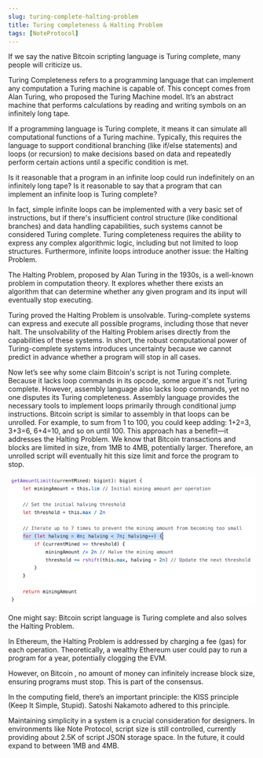 ```yaml
---
slug: turing-complete-halting-problem
title: Turing completeness & Halting Problem
tags: [NoteProtocol]
---
```


If we say the native Bitcoin scripting language is Turing complete, many people will criticize us.

Turing Completeness refers to a programming language that can implement any computation a Turing machine is capable of. This concept comes from Alan Turing, who proposed the Turing Machine model. It’s an abstract machine that performs calculations by reading and writing symbols on an infinitely long tape.

<!--truncate-->

If a programming language is Turing complete, it means it can simulate all computational functions of a Turing machine. Typically, this requires the language to support conditional branching (like if/else statements) and loops (or recursion) to make decisions based on data and repeatedly perform certain actions until a specific condition is met.

Is it reasonable that a program in an infinite loop could run indefinitely on an infinitely long tape? Is it reasonable to say that a program that can implement an infinite loop is Turing complete?

In fact, simple infinite loops can be implemented with a very basic set of instructions, but if there's insufficient control structure (like conditional branches) and data handling capabilities, such systems cannot be considered Turing complete. Turing completeness requires the ability to express any complex algorithmic logic, including but not limited to loop structures. Furthermore, infinite loops introduce another issue: the Halting Problem.

The Halting Problem, proposed by Alan Turing in the 1930s, is a well-known problem in computation theory. It explores whether there exists an algorithm that can determine whether any given program and its input will eventually stop executing.

Turing proved the Halting Problem is unsolvable. Turing-complete systems can express and execute all possible programs, including those that never halt. The unsolvability of the Halting Problem arises directly from the capabilities of these systems. In short, the robust computational power of Turing-complete systems introduces uncertainty because we cannot predict in advance whether a program will stop in all cases.

Now let’s see why some claim Bitcoin's script is not Turing complete. Because it lacks loop commands in its opcode, some argue it's not Turing complete. However, assembly language also lacks loop commands, yet no one disputes its Turing completeness. Assembly language provides the necessary tools to implement loops primarily through conditional jump instructions. Bitcoin script is similar to assembly in that loops can be unrolled. For example, to sum from 1 to 100, you could keep adding: 1+2=3, 3+3=6, 6+4=10, and so on until 100. This approach has a benefit—it addresses the Halting Problem. We know that Bitcoin transactions and blocks are limited in size, from 1MB to 4MB, potentially larger. Therefore, an unrolled script will eventually hit this size limit and force the program to stop.

![Image1](/blog/scrypt-loop.png)

One might say: Bitcoin script language is Turing complete and also solves the Halting Problem.

In Ethereum, the Halting Problem is addressed by charging a fee (gas) for each operation. Theoretically, a wealthy Ethereum user could pay to run a program for a year, potentially clogging the EVM.

However, on Bitcoin , no amount of money can infinitely increase block size, ensuring programs must stop. This is part of the consensus.

In the computing field, there’s an important principle: the KISS principle (Keep It Simple, Stupid). Satoshi Nakamoto adhered to this principle.

Maintaining simplicity in a system is a crucial consideration for designers. In environments like Note Protocol, script size is still controlled, currently providing about 2.5K of script JSON storage space. In the future, it could expand to between 1MB and 4MB.
